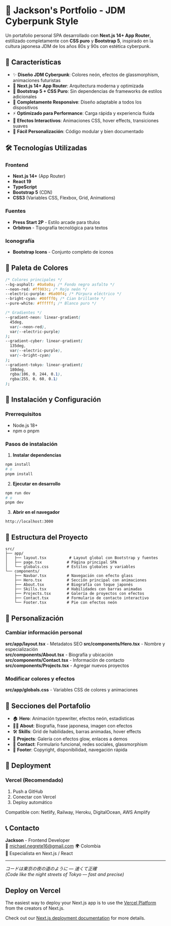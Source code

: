 # 🌆 Jackson's Portfolio - JDM Cyberpunk Style

Un portafolio personal SPA desarrollado con **Next.js 14+ App Router**, estilizado completamente con **CSS puro** y **Bootstrap 5**, inspirado en la cultura japonesa JDM de los años 80s y 90s con estética cyberpunk.

## 🎯 Características

- ✨ **Diseño JDM Cyberpunk**: Colores neón, efectos de glassmorphism, animaciones futuristas
- 🚀 **Next.js 14+ App Router**: Arquitectura moderna y optimizada
- 🎨 **Bootstrap 5 + CSS Puro**: Sin dependencias de frameworks de estilos adicionales
- 📱 **Completamente Responsive**: Diseño adaptable a todos los dispositivos
- ⚡ **Optimizado para Performance**: Carga rápida y experiencia fluida
- 🌟 **Efectos Interactivos**: Animaciones CSS, hover effects, transiciones suaves
- 🔧 **Fácil Personalización**: Código modular y bien documentado

## 🛠️ Tecnologías Utilizadas

### Frontend

- **Next.js 14+** (App Router)
- **React 19**
- **TypeScript**
- **Bootstrap 5** (CDN)
- **CSS3** (Variables CSS, Flexbox, Grid, Animations)

### Fuentes

- **Press Start 2P** - Estilo arcade para títulos
- **Orbitron** - Tipografía tecnológica para textos

### Iconografía

- **Bootstrap Icons** - Conjunto completo de iconos

## 🎨 Paleta de Colores

```css
/* Colores principales */
--bg-asphalt: #0a0a0a; /* Fondo negro asfalto */
--neon-red: #ff003c; /* Rojo neón */
--electric-purple: #6a00f4; /* Púrpura eléctrico */
--bright-cyan: #00fff0; /* Cian brillante */
--pure-white: #ffffff; /* Blanco puro */

/* Gradientes */
--gradient-neon: linear-gradient(
  45deg,
  var(--neon-red),
  var(--electric-purple)
);
--gradient-cyber: linear-gradient(
  135deg,
  var(--electric-purple),
  var(--bright-cyan)
);
--gradient-tokyo: linear-gradient(
  180deg,
  rgba(106, 0, 244, 0.1),
  rgba(255, 0, 60, 0.1)
);
```

## 🚀 Instalación y Configuración

### Prerrequisitos

- Node.js 18+
- npm o pnpm

### Pasos de instalación

1. **Instalar dependencias**

```bash
npm install
# o
pnpm install
```

2. **Ejecutar en desarrollo**

```bash
npm run dev
# o
pnpm dev
```

3. **Abrir en el navegador**

```
http://localhost:3000
```

## 📁 Estructura del Proyecto

```
src/
├── app/
│   ├── layout.tsx          # Layout global con Bootstrap y fuentes
│   ├── page.tsx           # Página principal SPA
│   └── globals.css        # Estilos globales y variables
└── components/
    ├── Navbar.tsx         # Navegación con efecto glass
    ├── Hero.tsx           # Sección principal con animaciones
    ├── About.tsx          # Biografía con toque japonés
    ├── Skills.tsx         # Habilidades con barras animadas
    ├── Projects.tsx       # Galería de proyectos con efectos
    ├── Contact.tsx        # Formulario de contacto interactivo
    └── Footer.tsx         # Pie con efectos neón
```

## 🌟 Personalización

### Cambiar información personal

**src/app/layout.tsx** - Metadatos SEO
**src/components/Hero.tsx** - Nombre y especialización  
**src/components/About.tsx** - Biografía y ubicación
**src/components/Contact.tsx** - Información de contacto
**src/components/Projects.tsx** - Agregar nuevos proyectos

### Modificar colores y efectos

**src/app/globals.css** - Variables CSS de colores y animaciones

## 📱 Secciones del Portafolio

- 🏠 **Hero**: Animación typewriter, efectos neón, estadísticas
- 👨‍💻 **About**: Biografía, frase japonesa, imagen con efectos
- 🛠️ **Skills**: Grid de habilidades, barras animadas, hover effects
- 💼 **Projects**: Galería con efectos glow, enlaces a demos
- 📧 **Contact**: Formulario funcional, redes sociales, glassmorphism
- 🔽 **Footer**: Copyright, disponibilidad, navegación rápida

## 🚀 Deployment

### Vercel (Recomendado)

1. Push a GitHub
2. Conectar con Vercel
3. Deploy automático

Compatible con: Netlify, Railway, Heroku, DigitalOcean, AWS Amplify

## 📞 Contacto

**Jackson** - Frontend Developer  
📧 michael.negrete16@gmail.com
🌍 Colombia  
💼 Especialista en Next.js / React

---

_コードは東京の夜の道のように — 速くて正確_  
_(Code like the night streets of Tokyo — fast and precise)_

## Deploy on Vercel

The easiest way to deploy your Next.js app is to use the [Vercel Platform](https://vercel.com/new?utm_medium=default-template&filter=next.js&utm_source=create-next-app&utm_campaign=create-next-app-readme) from the creators of Next.js.

Check out our [Next.js deployment documentation](https://nextjs.org/docs/app/building-your-application/deploying) for more details.
